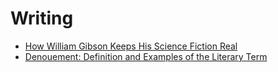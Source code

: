 # Writing

* [How William Gibson Keeps His Science Fiction Real](https://www.newyorker.com/magazine/2019/12/16/how-william-gibson-keeps-his-science-fiction-real)
* [Denouement: Definition and Examples of the Literary Term](https://thewritepractice.com/denouement/)
